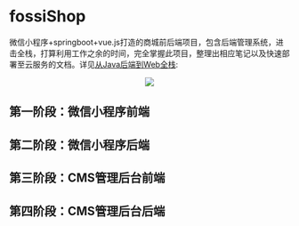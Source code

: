 # fossiShop
微信小程序+springboot+vue.js打造的商城前后端项目，包含后端管理系统，进击全栈，打算利用工作之余的时间，完全掌握此项目，整理出相应笔记以及快速部署至云服务的文档。详见[从Java后端到Web全栈](https://class.imooc.com/sale/javafullstack?mc_marking=53bac465973c096055bae2d7a383fde5&mc_channel=syzcjj2):

<div align="center">
<img src="http://bloghello.oursnail.cn/fullstack0-1.png" />
</div>


## 第一阶段：微信小程序前端


## 第二阶段：微信小程序后端


## 第三阶段：CMS管理后台前端


## 第四阶段：CMS管理后台后端

